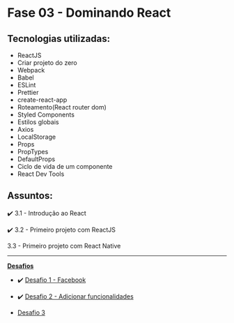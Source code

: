 # Fase 03 - Dominando React

## Tecnologias utilizadas:

- ReactJS
- Criar projeto do zero
- Webpack
- Babel
- ESLint
- Prettier
- create-react-app
- Roteamento(React router dom)
- Styled Components
- Estilos globais
- Axios
- LocalStorage
- Props
- PropTypes
- DefaultProps
- Ciclo de vida de um componente
- React Dev Tools

## Assuntos:

:heavy_check_mark: 3.1 - Introdução ao React

:heavy_check_mark: 3.2 - Primeiro projeto com ReactJS

3.3 - Primeiro projeto com React Native

------------
[**Desafios**](Desafios/README.md)

- :heavy_check_mark: [Desafio 1 - Facebook](facebook/README.md)

- :heavy_check_mark: [Desafio 2 - Adicionar funcionalidades](../modulo2/README.md)

- [Desafio 3]()